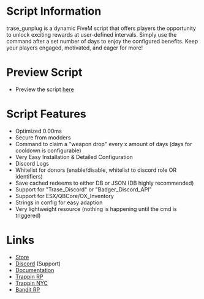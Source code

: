 # Script Information
 trase_gunplug is a dynamic FiveM script that offers players the opportunity to unlock exciting rewards at user-defined intervals. Simply use the command after a set number of days to enjoy the configured benefits. Keep your players engaged, motivated, and eager for more!

# Preview Script
- Preview the script [here](https://youtu.be/E_X19GQaYUg)
  
# Script Features

- Optimized 0.00ms
- Secure from modders
- Command to claim a "weapon drop" every x amount of days (days for cooldown is configurable)
- Very Easy Installation & Detailed Configuration
- Discord Logs
- Whitelist for donors (enable/disable, whitelist to discord role OR identifiers)
- Save cached redeems to either DB or JSON (DB highly recommended)
- Support for "Trase_Discord" or "Badger_Discord_API"
- Support for ESX/QBCore/OX_Inventory
- Strings in config for easy adaption
- Very lightweight resource (nothing is happening until the cmd is triggered)

# Links
- [Store](https://docs.trase.dev/)
- [Discord](https://discord.gg/trase) (Support)
- [Documentation](https://docs.trase.dev/)
- [Trappin RP](https://discord.gg/trp)
- [Trappin NYC](https://discord.gg/trpnyc)
- [Bandit RP](https://discord.gg/bandit)
